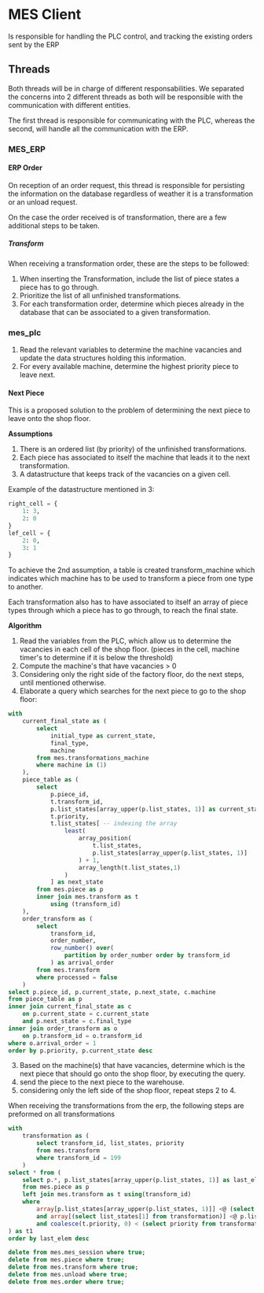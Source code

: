 # MES Client

Is responsible for handling the PLC control, and tracking the existing orders
sent by the ERP

## Threads
Both threads will be in charge of different responsabilities. We separated the concerns into 2 different threads as both will be responsible with the communication with different entities. 

The first thread is responsible for communicating with the PLC, whereas the second, will handle all the communication with the ERP.

### MES_ERP

#### ERP Order

On reception of an order request, this thread is responsible for persisting the information on the database regardless of weather it is a transformation or an unload request.

On the case the order received is of transformation, there are a few additional steps to be taken. 

##### Transform

When receiving a transformation order, these are the steps to be followed: 
1. When inserting the Transformation, include the list of piece states a piece has to go through.
2. Prioritize the list of all unfinished transformations.
3. For each transformation order, determine which pieces already in the database that can be associated to a given transformation.

### mes_plc

1. Read the relevant variables to determine the machine vacancies and update the data structures holding this information.
2. For every available machine, determine the highest priority piece to leave next. 

#### Next Piece

This is a proposed solution to the problem of determining the next piece to leave onto the shop floor.

**Assumptions**
1. There is an ordered list (by priority) of the unfinished transformations.
2. Each piece has associated to itself the machine that leads it to the next transformation.
3. A datastructure that keeps track of the vacancies on a given cell.

Example of the datastructure mentioned in 3:
```python
right_cell = {
	1: 3,
	2: 0
}
lef_cell = {
	2: 0,
	3: 1
}
```

To achieve the 2nd assumption, a table is created transform_machine which indicates which machine has to be used to transform a piece from one type to another.

Each transformation also has to have associated to itself an array of piece types 
through which a piece has to go through, to reach the final state.

**Algorithm**
1. Read the variables from the PLC, which allow us to determine the vacancies in each cell of the shop floor. (pieces in the cell, machine timer's to determine if it is below the threshold)
1. Compute the machine's that have vacancies > 0 
2. Considering only the right side of the factory floor, do the next steps, until mentioned otherwise.
3. Elaborate a query which searches for the next piece to go to the shop floor:
```sql
with 
    current_final_state as (
        select 
            initial_type as current_state, 
            final_type, 
            machine
        from mes.transformations_machine
        where machine in (1)
    ),
    piece_table as (
        select 
            p.piece_id, 
            t.transform_id,
            p.list_states[array_upper(p.list_states, 1)] as current_state,
            t.priority,
            t.list_states[ -- indexing the array
                least(
                    array_position(
						t.list_states, 
						p.list_states[array_upper(p.list_states, 1)]
					) + 1, 
                    array_length(t.list_states,1)   
                )
            ] as next_state
        from mes.piece as p
        inner join mes.transform as t 
            using (transform_id)    
    ), 
	order_transform as (
		select 
			transform_id, 
			order_number,
			row_number() over(
				partition by order_number order by transform_id
			) as arrival_order
		from mes.transform
		where processed = false
	)
select p.piece_id, p.current_state, p.next_state, c.machine
from piece_table as p
inner join current_final_state as c 
    on p.current_state = c.current_state 
    and p.next_state = c.final_type
inner join order_transform as o
	on p.transform_id = o.transform_id
where o.arrival_order = 1
order by p.priority, p.current_state desc
```
3. Based on the machine(s) that have vacancies, determine which is the next piece that should go onto the shop floor, by executing the query.
4. send the piece to the next piece to the warehouse.
5. considering only the left side of the shop floor, repeat steps 2 to 4.

When receiving the transformations from the erp, the following steps are preformed on all transformations



```sql
with 
	transformation as (
		select transform_id, list_states, priority
		from mes.transform
		where transform_id = 199
	)
select * from (
	select p.*, p.list_states[array_upper(p.list_states, 1)] as last_elem, t.priority
	from mes.piece as p 
	left join mes.transform as t using(transform_id)
	where 
		array[p.list_states[array_upper(p.list_states, 1)]] <@ (select list_states from transformation)
		and array[(select list_states[1] from transformation)] <@ p.list_states
		and coalesce(t.priority, 0) < (select priority from transformation)
) as t1
order by last_elem desc
```

```sql
delete from mes.mes_session where true;
delete from mes.piece where true; 
delete from mes.transform where true;
delete from mes.unload where true;
delete from mes.order where true;
```